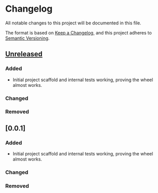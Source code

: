 # Changelog

All notable changes to this project will be documented in this file.

The format is based on [Keep a Changelog](https://keepachangelog.com/en/1.1.0/),
and this project adheres to [Semantic Versioning](https://semver.org/spec/v2.0.0.html).

## [Unreleased]

### Added

- Initial project scaffold and internal tests working, proving the wheel almost works.

### Changed

### Removed

## [0.0.1]

### Added

- Initial project scaffold and internal tests working, proving the wheel almost works.

### Changed

### Removed

[unreleased]: https://github.com/aignas/pytest-bazel/compare/v0.0.0...HEAD
[0.0.0]: https://github.com/aignas/pytest-bazel/releases/tag/v0.0.0
